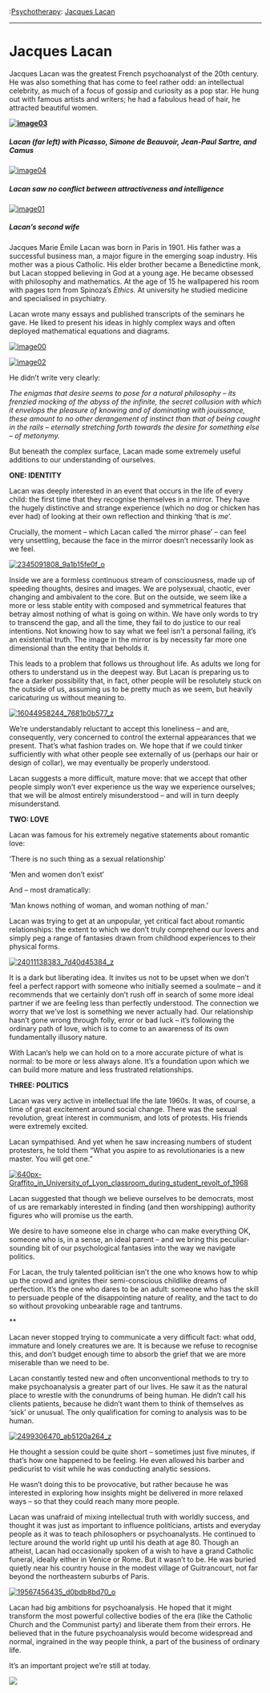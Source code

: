 :[Psychotherapy](https://www.theschooloflife.com/thebookoflife/category/leisure/psychotherapy/): [Jacques Lacan](https://www.theschooloflife.com/thebookoflife/jacques-lacan/)

* * *

# Jacques Lacan

Jacques Lacan was the greatest French psychoanalyst of the 20th century. He was also something that has come to feel rather odd: an intellectual celebrity, as much of a focus of gossip and curiosity as a pop star. He hung out with famous artists and writers; he had a fabulous head of hair, he attracted beautiful women.

**[![image03](https://www.theschooloflife.com/thebookoflife/wp-content/uploads/2016/03/image03.png)](http://www.thebookoflife.org/wp-content/uploads/2016/03/image03.png)**

##### Lacan (far left) with Picasso, Simone de Beauvoir, Jean-Paul Sartre, and Camus

[![image04](https://www.theschooloflife.com/thebookoflife/wp-content/uploads/2016/03/image04.png)](http://www.thebookoflife.org/wp-content/uploads/2016/03/image04.png)

##### Lacan saw no conflict between attractiveness and intelligence

[![image01](https://www.theschooloflife.com/thebookoflife/wp-content/uploads/2016/03/image01.png)](http://www.thebookoflife.org/wp-content/uploads/2016/03/image01.png)

##### Lacan’s second wife

Jacques Marie Émile Lacan was born in Paris in 1901. His father was a successful business man, a major figure in the emerging soap industry. His mother was a pious Catholic. His elder brother became a Benedictine monk, but Lacan stopped believing in God at a young age. He became obsessed with philosophy and mathematics. At the age of 15 he wallpapered his room with pages torn from Spinoza’s _Ethics._ At university he studied medicine and specialised in psychiatry. &nbsp;

Lacan wrote many essays and published transcripts of the seminars he gave. He liked to present his ideas in highly complex ways and often deployed mathematical equations and diagrams. &nbsp;

[![image00](https://www.theschooloflife.com/thebookoflife/wp-content/uploads/2016/03/image00.jpg)](http://www.thebookoflife.org/wp-content/uploads/2016/03/image00.jpg)

[![image02](https://www.theschooloflife.com/thebookoflife/wp-content/uploads/2016/03/image02.png)](http://www.thebookoflife.org/wp-content/uploads/2016/03/image02.png)

He didn’t write very clearly:

_The enigmas that desire seems to pose for a natural philosophy – its frenzied mocking of the abyss of the infinite, the secret collusion with which it envelops the pleasure of knowing and of dominating with jouissance, these amount to no other derangement of instinct than that of being caught in the rails – eternally stretching forth towards the desire for something else – of metonymy._

But beneath the complex surface, Lacan made some extremely useful additions to our understanding of ourselves.

**ONE: IDENTITY**

Lacan was deeply interested in an event that occurs in the life of every child: the first time that they recognise themselves in a mirror. They have the hugely distinctive and strange experience (which no dog or chicken has ever had) of looking at their own reflection and thinking ‘that is _me_’.

Crucially, the moment – which Lacan called ‘the mirror phase’ – can feel very unsettling, because the face in the mirror doesn’t necessarily look as we feel.

[![2345091808_9a1b15fe0f_o](https://www.theschooloflife.com/thebookoflife/wp-content/uploads/2016/03/2345091808_9a1b15fe0f_o.jpg)](http://www.thebookoflife.org/wp-content/uploads/2016/03/2345091808_9a1b15fe0f_o.jpg)

Inside we are a formless continuous stream of consciousness, made up of speeding thoughts, desires and images. We are polysexual, chaotic, ever changing and ambivalent to the core. But on the outside, we seem like a more or less stable entity with composed and symmetrical features that betray almost nothing of what is going on within. We have only words to try to transcend the gap, and all the time, they fail to do justice to our real intentions. Not knowing how to say what we feel isn’t a personal failing, it’s an existential truth. The image in the mirror is by necessity far more one dimensional than the entity that beholds it.

This leads to a problem that follows us throughout life. As adults we long for others to understand us in the deepest way. But Lacan is preparing us to face a darker possibility that, in fact, other people will be resolutely stuck on the outside of us, assuming us to be pretty much as we seem, but heavily caricaturing us without meaning to.

[![16044958244_7681b0b577_z](https://www.theschooloflife.com/thebookoflife/wp-content/uploads/2016/03/16044958244_7681b0b577_z.jpg)](http://www.thebookoflife.org/wp-content/uploads/2016/03/16044958244_7681b0b577_z.jpg)

We’re understandably reluctant to accept this loneliness – and are, consequently, very concerned to control the external appearances that we present. That’s what fashion trades on. We hope that if we could tinker sufficiently with what other people see externally of us (perhaps our hair or design of collar), we may eventually be properly understood.

Lacan suggests a more difficult, mature move: that we accept that other people simply won’t ever experience us the way we experience ourselves; that we will be almost entirely misunderstood – and will in turn deeply misunderstand.

**TWO: LOVE**

Lacan was famous for his extremely negative statements about romantic love:

‘There is no such thing as a sexual relationship’

‘Men and women don’t exist’

And – most dramatically:

‘Man knows nothing of woman, and woman nothing of man.’

Lacan was trying to get at an unpopular, yet critical fact about romantic relationships: the extent to which we don’t truly comprehend our lovers and simply peg a range of fantasies drawn from childhood experiences to their physical forms.

[![24011138383_7d40d45384_z](https://www.theschooloflife.com/thebookoflife/wp-content/uploads/2016/03/24011138383_7d40d45384_z.jpg)](http://www.thebookoflife.org/wp-content/uploads/2016/03/24011138383_7d40d45384_z.jpg)

It is a dark but liberating idea. It invites us not to be upset when we don’t feel a perfect rapport with someone who initially seemed a soulmate – and it recommends that we certainly don’t rush off in search of some more ideal partner if we are feeling less than perfectly understood. The connection we worry that we’ve lost is something we never actually had. Our relationship hasn’t gone wrong through folly, error or bad luck – it’s following the ordinary path of love, which is to come to an awareness of its own fundamentally illusory nature.

With Lacan’s help we can hold on to a more accurate picture of what is normal: to be more or less always alone. It’s a foundation upon which we can build more mature and less frustrated relationships. &nbsp;

**THREE: POLITICS**

Lacan was very active in intellectual life the late 1960s. It was, of course, a time of great excitement around social change. There was the sexual revolution, great interest in communism, and lots of protests. His friends were extremely excited.

Lacan sympathised. And yet when he saw increasing numbers of student protesters, he told them “What you aspire to as revolutionaries is a new master. You will get one.”

[![640px-Graffito_in_University_of_Lyon_classroom_during_student_revolt_of_1968](https://www.theschooloflife.com/thebookoflife/wp-content/uploads/2016/03/640px-Graffito_in_University_of_Lyon_classroom_during_student_revolt_of_1968.jpg)](http://www.thebookoflife.org/wp-content/uploads/2016/03/640px-Graffito_in_University_of_Lyon_classroom_during_student_revolt_of_1968.jpg)

Lacan suggested that though we believe ourselves to be democrats, most of us are remarkably interested in finding (and then worshipping) authority figures who will promise us the earth.

We desire to have someone else in charge who can make everything OK, someone who is, in a sense, an ideal parent – and we bring this peculiar-sounding bit of our psychological fantasies into the way we navigate politics.

For Lacan, the truly talented politician isn’t the one who knows how to whip up the crowd and ignites their semi-conscious childlike dreams of perfection. It’s the one who dares to be an adult: someone who has the skill to persuade people of the disappointing nature of reality, and the tact to do so without provoking unbearable rage and tantrums.

\*\*

Lacan never stopped trying to communicate a very difficult fact: what odd, immature and lonely creatures we are. It is because we refuse to recognise this, and don’t budget enough time to absorb the grief that we are more miserable than we need to be.

Lacan constantly tested new and often unconventional methods to try to make psychoanalysis a greater part of our lives. He saw it as the natural place to wrestle with the conundrums of being human. He didn’t call his clients patients, because he didn’t want them to think of themselves as ‘sick’ or unusual. The only qualification for coming to analysis was to be human.

[![2499306470_ab5120a264_z](https://www.theschooloflife.com/thebookoflife/wp-content/uploads/2016/03/2499306470_ab5120a264_z.jpg)](http://www.thebookoflife.org/wp-content/uploads/2016/03/2499306470_ab5120a264_z.jpg)

He thought a session could be quite short – sometimes just five minutes, if that’s how one happened to be feeling. He even allowed his barber and pedicurist to visit while he was conducting analytic sessions.

He wasn’t doing this to be provocative, but rather because he was interested in exploring how insights might be delivered in more relaxed ways – so that they could reach many more people.

Lacan was unafraid of mixing intellectual truth with worldly success, and thought it was just as important to influence politicians, artists and everyday people as it was to teach philosophers or psychoanalysts. He continued to lecture around the world right up until his death at age 80. Though an atheist, Lacan had occasionally spoken of a wish to have a grand Catholic funeral, ideally either in Venice or Rome. But it wasn’t to be. He was buried quietly near his country house in the modest village of Guitrancourt, not far beyond the northeastern suburbs of Paris.

[![19567456435_d0bdb8bd70_o](https://www.theschooloflife.com/thebookoflife/wp-content/uploads/2016/03/19567456435_d0bdb8bd70_o.jpg)](http://www.thebookoflife.org/wp-content/uploads/2016/03/19567456435_d0bdb8bd70_o.jpg)

Lacan had big ambitions for psychoanalysis. He hoped that it might transform the most powerful collective bodies of the era (like the Catholic Church and the Communist party) and liberate them from their errors. He believed that in the future psychoanalysis would become widespread and normal, ingrained in the way people think, a part of the business of ordinary life.

It’s an important project we’re still at today.

[![](https://img.youtube.com/vi/5OnhOXq7m4w/0.jpg)](https://www.youtube.com/embed/5OnhOXq7m4w '')
